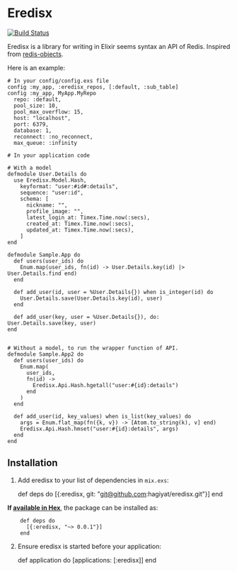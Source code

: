 # Eredisx

[![Build Status](https://travis-ci.org/hagiyat/eredisx.svg?branch=master)](https://travis-ci.org/hagiyat/eredisx)

Eredisx is a library for writing in Elixir seems syntax an API of Redis.
Inspired from [redis-objects](https://github.com/nateware/redis-objects).

Here is an example:

```
# In your config/config.exs file
config :my_app, :eredisx_repos, [:default, :sub_table]
config :my_app, MyApp.MyRepo
  repo: :default,
  pool_size: 10,
  pool_max_overflow: 15,
  host: "localhost",
  port: 6379,
  database: 1,
  reconnect: :no_reconnect,
  max_queue: :infinity

# In your application code

# With a model
defmodule User.Details do
  use Eredisx.Model.Hash,
    keyformat: "user:#id#:details",
    sequence: "user:id",
    schema: [
      nickname: "",
      profile_image: "",
      latest_login_at: Timex.Time.now(:secs),
      created_at: Timex.Time.now(:secs),
      updated_at: Timex.Time.now(:secs),
    ]
end

defmodule Sample.App do
  def users(user_ids) do
    Enum.map(user_ids, fn(id) -> User.Details.key(id) |> User.Details.find end)
  end

  def add_user(id, user = %User.Details{}) when is_integer(id) do
    User.Details.save(User.Details.key(id), user)
  end

  def add_user(key, user = %User.Details{}), do: User.Details.save(key, user)
end


# Without a model, to run the wrapper function of API.
defmodule Sample.App2 do
  def users(user_ids) do
    Enum.map(
      user_ids,
      fn(id) ->
        Eredisx.Api.Hash.hgetall("user:#{id}:details")
      end
    )
  end

  def add_user(id, key_values) when is_list(key_values) do
    args = Enum.flat_map(fn({k, v}) -> [Atom.to_string(k), v] end)
    Eredisx.Api.Hash.hmset("user:#{id}:details", args)
  end
end
```

## Installation

  1. Add eredisx to your list of dependencies in `mix.exs`:

        def deps do
          [{:eredisx, git: "git@github.com:hagiyat/eredisx.git"}]
        end

  **If [available in Hex](https://hex.pm/docs/publish)**, the package can be installed as:
  
        def deps do
          [{:eredisx, "~> 0.0.1"}]
        end

  2. Ensure eredisx is started before your application:

        def application do
          [applications: [:eredisx]]
        end


